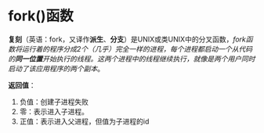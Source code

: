 # fork()函数

**复刻**（英语：fork，又译作**派生**、**分支**）是UNIX或类UNIX中的分叉函数，*fork函数将运行着的程序分成2个（几乎）完全一样的进程，每个进程都启动一个从代码的**同一位置**开始执行的线程。这两个进程中的线程继续执行，就像是两个用户同时启动了该应用程序的两个副本*。

**返回值**：

1. 负值：创建子进程失败
2. 零：表示进入子进程。
3. 正值：表示进入父进程，但值为子进程的id